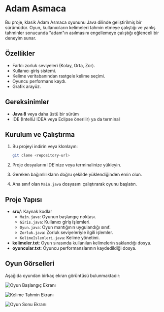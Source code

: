 # Adam Asmaca

Bu proje, klasik Adam Asmaca oyununu Java dilinde geliştirilmiş bir sürümüdür. Oyun, kullanıcıların kelimeleri tahmin etmeye çalıştığı ve yanlış tahminler sonucunda "adam"ın asılmasını engellemeye çalıştığı eğlenceli bir deneyim sunar.

## Özellikler

- Farklı zorluk seviyeleri (Kolay, Orta, Zor).
- Kullanıcı giriş sistemi.
- Kelime veritabanından rastgele kelime seçimi.
- Oyuncu performans kaydı.
- Grafik arayüz.

## Gereksinimler

- **Java 8** veya daha üstü bir sürüm
- IDE (IntelliJ IDEA veya Eclipse önerilir) ya da terminal

## Kurulum ve Çalıştırma

1. Bu projeyi indirin veya klonlayın:
   ```bash
   git clone <repository-url>
   ```
2. Proje dosyalarını IDE'nize veya terminalinize yükleyin.

3. Gereken bağımlılıkların doğru şekilde yüklendiğinden emin olun.

4. Ana sınıf olan `Main.java` dosyasını çalıştırarak oyunu başlatın.

## Proje Yapısı

- **src/**: Kaynak kodlar
  - `Main.java`: Oyunun başlangıç noktası.
  - `Giris.java`: Kullanıcı giriş işlemleri.
  - `Oyun.java`: Oyun mantığının uygulandığı sınıf.
  - `Zorluk.java`: Zorluk seviyeleriyle ilgili işlemler.
  - `KelimeIslemleri.java`: Kelime yönetimi.
- **kelimeler.txt**: Oyun sırasında kullanılan kelimelerin saklandığı dosya.
- **oyuncular.txt**: Oyuncu performanslarının kaydedildiği dosya.

## Oyun Görselleri

Aşağıda oyundan birkaç ekran görüntüsü bulunmaktadır:

![Oyun Başlangıç Ekranı](images/start_screen.png)

![Kelime Tahmin Ekranı](images/guess_screen.png)

![Oyun Sonu Ekranı](images/game_over_screen.png)
